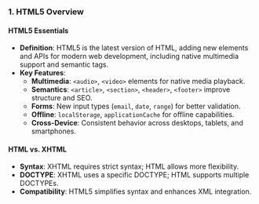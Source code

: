### 1. HTML5 Overview

#### HTML5 Essentials
- **Definition**: HTML5 is the latest version of HTML, adding new elements and APIs for modern web development, including native multimedia support and semantic tags.
- **Key Features**:
  - **Multimedia**: `<audio>`, `<video>` elements for native media playback.
  - **Semantics**: `<article>`, `<section>`, `<header>`, `<footer>` improve structure and SEO.
  - **Forms**: New input types (`email`, `date`, `range`) for better validation.
  - **Offline**: `localStorage`, `applicationCache` for offline capabilities.
  - **Cross-Device**: Consistent behavior across desktops, tablets, and smartphones.

#### HTML vs. XHTML
- **Syntax**: XHTML requires strict syntax; HTML allows more flexibility.
- **DOCTYPE**: XHTML uses a specific DOCTYPE; HTML supports multiple DOCTYPEs.
- **Compatibility**: HTML5 simplifies syntax and enhances XML integration.
